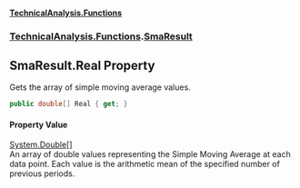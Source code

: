 #### [TechnicalAnalysis\.Functions](Atypical.TechnicalAnalysis.Functions.md 'Atypical\.TechnicalAnalysis\.Functions')
### [TechnicalAnalysis\.Functions](Atypical.TechnicalAnalysis.Functions.md#TechnicalAnalysis.Functions 'TechnicalAnalysis\.Functions').[SmaResult](SmaResult.md 'TechnicalAnalysis\.Functions\.SmaResult')

## SmaResult\.Real Property

Gets the array of simple moving average values\.

```csharp
public double[] Real { get; }
```

#### Property Value
[System\.Double](https://docs.microsoft.com/en-us/dotnet/api/System.Double 'System\.Double')[\[\]](https://docs.microsoft.com/en-us/dotnet/api/System.Array 'System\.Array')  
An array of double values representing the Simple Moving Average at each data point\.
Each value is the arithmetic mean of the specified number of previous periods\.